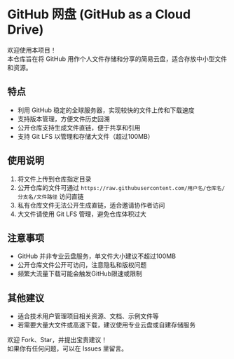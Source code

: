 # GitHub 网盘 (GitHub as a Cloud Drive)

欢迎使用本项目！  
本仓库旨在将 GitHub 用作个人文件存储和分享的简易云盘，适合存放中小型文件和资源。  

## 特点
- 利用 GitHub 稳定的全球服务器，实现较快的文件上传和下载速度  
- 支持版本管理，方便文件历史回溯  
- 公开仓库支持生成文件直链，便于共享和引用  
- 支持 Git LFS 以管理和存储大文件（超过100MB）  

## 使用说明
1. 将文件上传到仓库指定目录  
2. 公开仓库的文件可通过 `https://raw.githubusercontent.com/用户名/仓库名/分支名/文件路径` 访问直链  
3. 私有仓库文件无法公开生成直链，适合邀请协作者访问  
4. 大文件请使用 Git LFS 管理，避免仓库体积过大  

## 注意事项
- GitHub 并非专业云盘服务，单文件大小建议不超过100MB  
- 公开仓库文件公开可访问，注意隐私和版权问题  
- 频繁大流量下载可能会触发GitHub限速或限制  

## 其他建议
- 适合技术用户管理项目相关资源、文档、示例文件等  
- 若需要大量大文件或高速下载，建议使用专业云盘或自建存储服务  

欢迎 Fork、Star，并提出宝贵建议！  
如果你有任何问题，可以在 Issues 里留言。  
